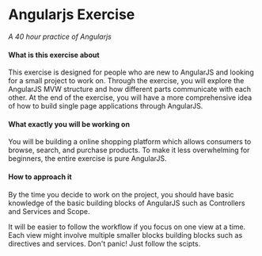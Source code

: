 # Angularjs Exercise
*A 40 hour practice of Angularjs*

#### What is this exercise about
This exercise is designed for people who are new to AngularJS and looking for a small project to work on. Through the exercise, you will explore the AngularJS MVW structure and how different parts communicate with each other. At the end of the exercise, you will have a more comprehensive idea of how to build single page applications through AngularJS.

#### What exactly you will be working on
You will be building a online shopping platform which allows consumers to browse, search, and purchase products. To make it less overwhelming for beginners, the entire exercise is pure AngularJS.

#### How to approach it
By the time you decide to work on the project, you should have basic knowledge of the basic building blocks of AngularJS such as Controllers and Services and Scope. 

It will be easier to follow the workflow if you focus on one view at a time. Each view might involve multiple smaller blocks building blocks such as directives and services. Don't panic! Just follow the scipts. 

